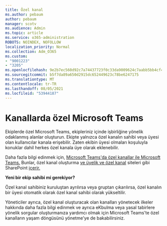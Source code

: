 ```yaml
---
title: Özel kanal
ms.author: pebaum
author: pebaum
manager: scotv
ms.audience: Admin
ms.topic: article
ms.service: o365-administration
ROBOTS: NOINDEX, NOFOLLOW
localization_priority: Normal
ms.collection: Adm_O365
ms.custom:
- "9001223"
- "3205"
ms.openlocfilehash: 9e2b7ec560d92c7a74437723f0c33da9009624c7aabb5bb4cf4b3906d916051a
ms.sourcegitcommit: b5f7da89a650d2915dc652449623c78be6247175
ms.translationtype: MT
ms.contentlocale: tr-TR
ms.lasthandoff: 08/05/2021
ms.locfileid: "53944187"
---
```

# <a name="private-channels-in-microsoft-teams"></a>Kanallarda özel Microsoft Teams

Ekiplerde özel Microsoft Teams, ekipleriniz içinde işbirliğine yönelik odaklanmış alanlar oluşturun. Ekipte yalnızca özel kanalın sahibi veya üyesi olan kullanıcılar kanala erişebilir. Zaten ekibin üyesi olmaları koşuluyla konuklar dahil herkes özel kanala üye olarak eklenebilir.

Daha fazla bilgi edinmek için, [Microsoft Teams'da özel kanallar ile Microsoft Teams.](https://docs.microsoft.com/MicrosoftTeams/private-channels) Bunlar, özel kanal oluşturma [ve üyelik ve özel kanal](https://docs.microsoft.com/MicrosoftTeams/private-channels#private-channel-creation-and-membership) siteleri gibi SharePoint [içerir.](https://docs.microsoft.com/MicrosoftTeams/private-channels#private-channel-sharepoint-sites)

**Yeni bir ekip sahibi mi gerekiyor?**

Özel kanal sahibiniz kuruluştan ayrılırsa veya gruptan çıkarılırsa, özel kanalın bir üyesi otomatik olarak özel kanal sahibi olarak yükseltilir.

Yöneticiler ayrıca, [](https://docs.microsoft.com/MicrosoftTeams/private-channels-life-cycle-management) özel kanal oluşturacak olan kanalları yönetecek ilkeler hakkında daha fazla bilgi edinmek ve ayrıca eKbulma veya yasal tabirlere yönelik sorgular oluşturmanıza yardımcı olmak için Microsoft Teams'te özel kanalların yaşam döngüsünü yönetme'ye de bakabilirsiniz.
